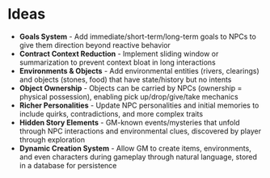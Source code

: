 # Ideas

- **Goals System** - Add immediate/short-term/long-term goals to NPCs to give them direction beyond reactive behavior
- **Contract Context Reduction** - Implement sliding window or summarization to prevent context bloat in long interactions
- **Environments & Objects** - Add environmental entities (rivers, clearings) and objects (stones, food) that have state/history but no intents
- **Object Ownership** - Objects can be carried by NPCs (ownership = physical possession), enabling pick up/drop/give/take mechanics
- **Richer Personalities** - Update NPC personalities and initial memories to include quirks, contradictions, and more complex traits
- **Hidden Story Elements** - GM-known events/mysteries that unfold through NPC interactions and environmental clues, discovered by player through exploration
- **Dynamic Creation System** - Allow GM to create items, environments, and even characters during gameplay through natural language, stored in a database for persistence

